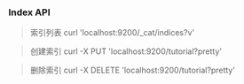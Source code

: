 ### Index API

> 索引列表 curl 'localhost:9200/_cat/indices?v'

> 创建索引 curl -X PUT 'localhost:9200/tutorial?pretty'

> 删除索引 curl -X DELETE 'localhost:9200/tutorial?pretty'